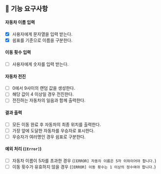 ## 🎯 기능 요구사항

#### 자동차 이름 입력

- [x] 사용자에게 문자열을 입력 받는다.
- [x] 쉼표를 기준으로 이름을 구분한다.

#### 이동 횟수 입력

- [ ] 사용자에게 숫자를 입력 받는다.

#### 자동차 전진

- [ ] 0에서 9사이의 랜덤 값을 생성한다.
- [ ] 해당 값이 4 이상일 경우 전진한다.
- [ ] 전진하는 자동차의 일음과 함께 출력한다.

#### 결과 출력

- [ ] 모든 이동 완료 후 자동차의 최종 위치를 출력한다.
- [ ] 가장 앞에 도달한 자동차를 우승자로 표시한다.
- [ ] 우승자가 여러명인 경우 쉼표로 구분한다.

#### 예외 처리 (`[Error]`)

- [ ] 자동차 이름이 5자를 초과한 경우 (`[ERROR] 자동차 이름은 5자 이하이어야 합니다.`)
- [ ] 이동 횟수가 유효하지 않을 경우 (`[ERROR] 이동 횟수는 1 이상의 정수여야 합니다.`)
